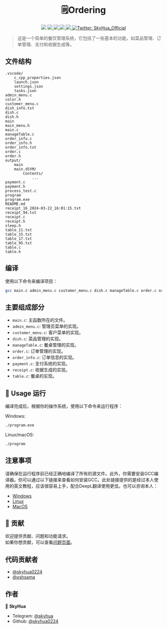 <h1 align="center">🗒️Ordering</h1>
<p align="center">
    <img src="https://img.shields.io/github/stars/skyhua0224/Ordering.svg" />
    <a href="https://github.com/skyhua0224/Ordering">
        <img src="https://img.shields.io/github/forks/skyhua0224/Ordering.svg" />
    </a>
    <a href="https://github.com/skyhua0224/Ordering/issues">
        <img src="https://img.shields.io/github/issues/skyhua0224/Ordering.svg" />
    </a>
    <a href="https://github.com/skyhua0224/Ordering/pulls">
        <img src="https://img.shields.io/github/issues-pr/skyhua0224/Ordering.svg" />
    </a>
    <a href="https://github.com/skyhua0224/Ordering/graphs/contributors">
        <img src="https://img.shields.io/github/contributors/skyhua0224/Ordering.svg" />
    </a>
    <a href="https://twitter.com/SkyHua_Official">
        <img alt="Twitter: SkyHua_Official" src="https://img.shields.io/twitter/follow/SkyHua_Official.svg?style=social" target="_blank" />
    </a>
</p>

> 这是一个简单的餐饮管理系统，它包括了一些基本的功能，如菜品管理、订单管理、支付和收据生成等。


## 文件结构

```
.vscode/
    c_cpp_properties.json
    launch.json
    settings.json
    tasks.json
admin_menu.c
color.h
customer_menu.c
dish_info.txt
dish.c
dish.h
main
main_menu.h
main.c
manageTable.c
order_info.c
order_info.h
order_info.txt
order.c
order.h
output/
    main
    main.dSYM/
        Contents/
            ...
payment.c
payment.h
process_test.c
program
program.exe
README.md
receipt_16_2024-03-22_16:01:15.txt
receipt_94.txt
receipt.c
receipt.h
sleep.h
table_11.txt
table_15.txt
table_17.txt
table_95.txt
table.c
table.h
```

## 编译

使用以下命令来编译项目：

```sh
gcc main.c admin_menu.c customer_menu.c dish.c manageTable.c order.c order_info.c payment.c receipt.c table.c -o program
```

## 主要组成部分

- `main.c`: 主函数所在的文件。
- `admin_menu.c`: 管理员菜单的实现。
- `customer_menu.c`: 客户菜单的实现。
- `dish.c`: 菜品管理的实现。
- `manageTable.c`: 餐桌管理的实现。
- `order.c`: 订单管理的实现。
- `order_info.c`: 订单信息的实现。
- `payment.c`: 支付系统的实现。
- `receipt.c`: 收据生成的实现。
- `table.c`: 餐桌的实现。

## 🚀 Usage 运行

编译完成后，根据你的操作系统，使用以下命令来运行程序：

Windows:

```sh
./program.exe
```

Linux/macOS:

```sh
./program
```

## 注意事项

请确保在运行程序前已经正确地编译了所有的源文件。此外，你需要安装GCC编译器。你可以通过以下链接来查看如何安装GCC。此处链接提供的是经过本人使用的英文教程，应该很容易上手，配合DeepL翻译使用更佳。也可以咨询本人：

- [Windows](https://sajidifti.medium.com/how-to-install-gcc-and-gdb-on-windows-using-msys2-tutorial-0fceb7e66454)
- [Linux](https://gcc.gnu.org/install/index.html)
- [MacOS](https://mac.install.guide/commandlinetools/4http://osxdaily.com/2014/02/12/install-command-line-tools-mac-os-x/)

## 🤝 贡献

欢迎提供贡献、问题和功能请求。<br />
如果你想贡献，可以查看[问题页面](https://github.com/skyhua0224/Ordering/issues)。<br />

## 代码贡献者

- [@skyhua0224](https://github.com/skyhua0224)
- [@xshsama](https://github.com/xshsama)

## 作者

👤 **SkyHua**

- Telegram: [@skyhua](https://t.me/skyhua)
- Github: [@skyhua0224](https://github.com/skyhua0224)
